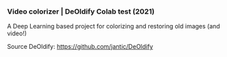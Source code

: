 ### Video colorizer | DeOldify Colab test (2021)

A Deep Learning based project for colorizing and restoring old images (and video!)

Source
DeOldify: https://github.com/jantic/DeOldify
